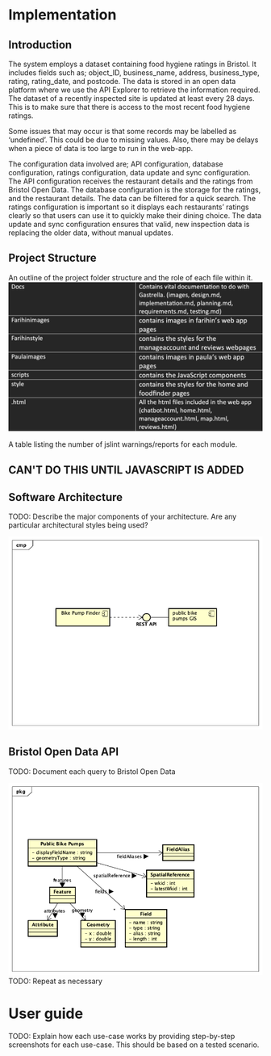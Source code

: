 # Implementation

## Introduction
The system employs a dataset containing food hygiene ratings in Bristol.  It includes fields such as; object_ID, business_name, address, business_type, rating, rating_date, and postcode.  The data is stored in an open data platform where we use the API Explorer to retrieve the information required.  The dataset of a recently inspected site is updated at least every 28 days. This is to make sure that there is access to the most recent food hygiene ratings. 

Some issues that may occur is that some records may be labelled as ‘undefined’. This could be due to missing values. Also, there may be delays when a piece of data is too large to run in the web-app. 

The configuration data involved are; API configuration, database configuration, ratings configuration, data update and sync configuration. The API configuration receives the restaurant details and the ratings from Bristol Open Data. The database configuration is the storage for the ratings, and the restaurant details. The data can be filtered for a quick search. The ratings configuration is important so it displays each restaurants’ ratings clearly so that users can use it to quickly make their dining choice. The data update and sync configuration ensures that valid, new inspection data is replacing the older data, without manual updates. 

## Project Structure
An outline of the project folder structure and the role of each file within it.
![Insert your project folder structure here](images/folders.png)

A table listing the number of jslint warnings/reports for each module.
## CAN'T DO THIS UNTIL JAVASCRIPT IS ADDED

## Software Architecture
TODO: Describe the major components of your architecture. Are any particular architectural styles being used?

![Insert your component Diagram here](images/component.png)

## Bristol Open Data API
TODO: Document each query to Bristol Open Data

![UML Class diagrams representing JSON query results](images/class1.png)
TODO: Repeat as necessary

# User guide
TODO: Explain how each use-case works by providing step-by-step screenshots for each use-case. This should be based on a tested scenario.
